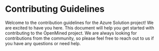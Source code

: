 # Contributing Guidelines

Welcome to the contribution guidelines for the Azure Solution project! We are excited to have you here. This document will help you get started with contributing to the OpenMined project. We are always looking for contributions from the community, so please feel free to reach out to us if you have any questions or need help.
